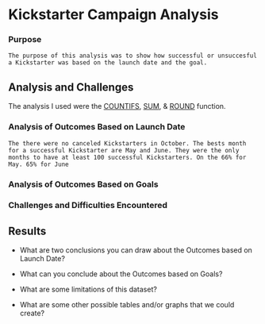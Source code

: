 # Kickstarter Campaign Analysis

### Purpose
    The purpose of this analysis was to show how successful or unsuccesful a Kickstarter was based on the launch date and the goal.

## Analysis and Challenges

   The analysis I used were the [COUNTIFS](https://support.microsoft.com/en-us/office/countifs-function-dda3dc6e-f74e-4aee-88bc-aa8c2a866842), [SUM](https://support.microsoft.com/en-us/office/sum-function-043e1c7d-7726-4e80-8f32-07b23e057f89), & [ROUND](https://support.microsoft.com/en-us/office/round-function-c018c5d8-40fb-4053-90b1-b3e7f61a213c) function. 

### Analysis of Outcomes Based on Launch Date
    The there were no canceled Kickstarters in October. The bests month for a successful Kickstarter are May and June. They were the only months to have at least 100 successful Kickstarters. On the 66% for May. 65% for June

### Analysis of Outcomes Based on Goals

### Challenges and Difficulties Encountered

## Results

- What are two conclusions you can draw about the Outcomes based on Launch Date?

- What can you conclude about the Outcomes based on Goals?

- What are some limitations of this dataset?

- What are some other possible tables and/or graphs that we could create?

